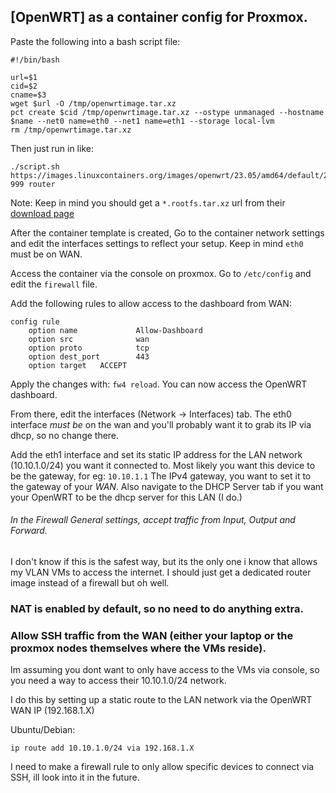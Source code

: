 ## [OpenWRT] as a container config for Proxmox.

Paste the following into a bash script file:

```
#!/bin/bash

url=$1
cid=$2
cname=$3
wget $url -O /tmp/openwrtimage.tar.xz
pct create $cid /tmp/openwrtimage.tar.xz --ostype unmanaged --hostname $name --net0 name=eth0 --net1 name=eth1 --storage local-lvm
rm /tmp/openwrtimage.tar.xz
```

Then just run in like:
```
./script.sh https://images.linuxcontainers.org/images/openwrt/23.05/amd64/default/20241109_11:57/rootfs.tar.xz 999 router
```
Note: Keep in mind you should get a `*.rootfs.tar.xz` url from their [download page](https://images.linuxcontainers.org)

After the container template is created, Go to the container network settings and edit the interfaces settings to reflect your setup. Keep in mind `eth0` must be on WAN.

Access the container via the console on proxmox.
Go to `/etc/config` and edit the `firewall` file.

Add the following rules to allow access to the dashboard from WAN:

```
config rule
	option name             Allow-Dashboard
	option src              wan
	option proto            tcp
	option dest_port        443
	option target	ACCEPT
```

Apply the changes with: `fw4 reload`. You can now access the OpenWRT dashboard.

From there, edit the interfaces (Network -> Interfaces) tab. The eth0 interface *must be* on the wan and you'll probably want it to grab its IP via dhcp, so no change there.

Add the eth1 interface and set its static IP address for the LAN network (10.10.1.0/24) you want it connected to. Most likely you want this device to be the gateway, for eg: `10.10.1.1`
The IPv4 gateway, you want to set it to the gateway of your *WAN*.
Also navigate to the DHCP Server tab if you want your OpenWRT to be the dhcp server for this LAN (I do.)

###### In the Firewall General settings, accept traffic from Input, Output and Forward.
I don't know if this is the safest way, but its the only one i know that allows my VLAN VMs to access the internet. I should just get a dedicated router image instead of a firewall but oh well.

### NAT is enabled by default, so no need to do anything extra.

### Allow SSH traffic from the WAN (either your laptop or the proxmox nodes themselves where the VMs reside).

Im assuming you dont want to only have access to the VMs via console, so you need a way to access their 10.10.1.0/24 network.

I do this by setting up a static route to the LAN network via the OpenWRT WAN IP (192.168.1.X)

Ubuntu/Debian:
```
ip route add 10.10.1.0/24 via 192.168.1.X
```

I need to make a firewall rule to only allow specific devices to connect via SSH, ill look into it in the future.
